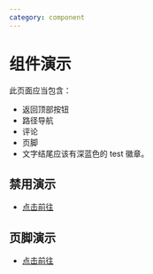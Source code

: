 ```yaml
---
category: component
---
```


# 组件演示

此页面应当包含：

- 返回顶部按钮
- 路径导航
- 评论
- 页脚
- 文字结尾应该有深蓝色的 test 徽章。 <MyBadge text="test" color="#242378" />

## 禁用演示

- [点击前往](disable.md)

## 页脚演示

- [点击前往](footer/readme.md)
